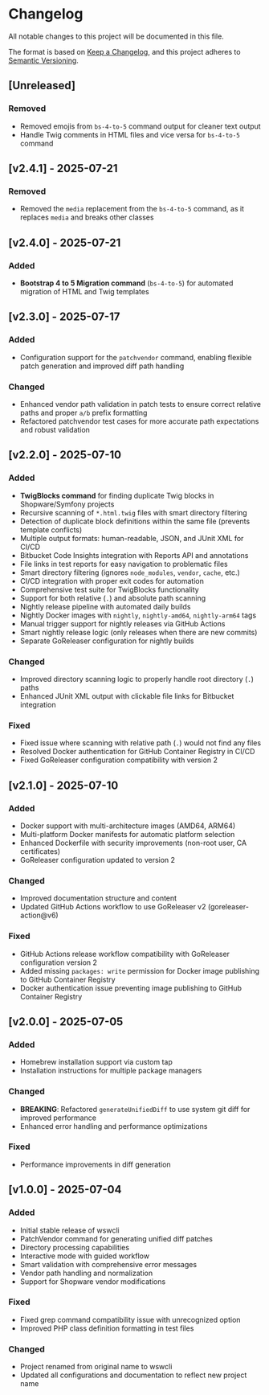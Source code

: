 # Changelog

All notable changes to this project will be documented in this file.

The format is based on [Keep a Changelog](https://keepachangelog.com/en/1.0.0/),
and this project adheres to [Semantic Versioning](https://semver.org/spec/v2.0.0.html).

## [Unreleased]

### Removed
- Removed emojis from `bs-4-to-5` command output for cleaner text output
- Handle Twig comments in HTML files and vice versa for `bs-4-to-5` command

## [v2.4.1] - 2025-07-21

### Removed
- Removed the `media` replacement from the `bs-4-to-5` command, as it replaces `media` and breaks other classes

## [v2.4.0] - 2025-07-21

### Added
- **Bootstrap 4 to 5 Migration command** (`bs-4-to-5`) for automated migration of HTML and Twig templates

## [v2.3.0] - 2025-07-17

### Added
- Configuration support for the `patchvendor` command, enabling flexible patch generation and improved diff path handling

### Changed

- Enhanced vendor path validation in patch tests to ensure correct relative paths and proper `a/b` prefix formatting
- Refactored patchvendor test cases for more accurate path expectations and robust validation

## [v2.2.0] - 2025-07-10

### Added
- **TwigBlocks command** for finding duplicate Twig blocks in Shopware/Symfony projects
- Recursive scanning of `*.html.twig` files with smart directory filtering
- Detection of duplicate block definitions within the same file (prevents template conflicts)
- Multiple output formats: human-readable, JSON, and JUnit XML for CI/CD
- Bitbucket Code Insights integration with Reports API and annotations
- File links in test reports for easy navigation to problematic files
- Smart directory filtering (ignores `node_modules`, `vendor`, `cache`, etc.)
- CI/CD integration with proper exit codes for automation
- Comprehensive test suite for TwigBlocks functionality
- Support for both relative (`.`) and absolute path scanning
- Nightly release pipeline with automated daily builds
- Nightly Docker images with `nightly`, `nightly-amd64`, `nightly-arm64` tags
- Manual trigger support for nightly releases via GitHub Actions
- Smart nightly release logic (only releases when there are new commits)
- Separate GoReleaser configuration for nightly builds

### Changed
- Improved directory scanning logic to properly handle root directory (`.`) paths
- Enhanced JUnit XML output with clickable file links for Bitbucket integration

### Fixed
- Fixed issue where scanning with relative path (`.`) would not find any files
- Resolved Docker authentication for GitHub Container Registry in CI/CD
- Fixed GoReleaser configuration compatibility with version 2

## [v2.1.0] - 2025-07-10

### Added
- Docker support with multi-architecture images (AMD64, ARM64)
- Multi-platform Docker manifests for automatic platform selection
- Enhanced Dockerfile with security improvements (non-root user, CA certificates)
- GoReleaser configuration updated to version 2

### Changed
- Improved documentation structure and content
- Updated GitHub Actions workflow to use GoReleaser v2 (goreleaser-action@v6)

### Fixed
- GitHub Actions release workflow compatibility with GoReleaser configuration version 2
- Added missing `packages: write` permission for Docker image publishing to GitHub Container Registry
- Docker authentication issue preventing image publishing to GitHub Container Registry

## [v2.0.0] - 2025-07-05

### Added
- Homebrew installation support via custom tap
- Installation instructions for multiple package managers

### Changed
- **BREAKING**: Refactored `generateUnifiedDiff` to use system git diff for improved performance
- Enhanced error handling and performance optimizations

### Fixed
- Performance improvements in diff generation

## [v1.0.0] - 2025-07-04

### Added
- Initial stable release of wswcli
- PatchVendor command for generating unified diff patches
- Directory processing capabilities
- Interactive mode with guided workflow
- Smart validation with comprehensive error messages
- Vendor path handling and normalization
- Support for Shopware vendor modifications

### Fixed
- Fixed grep command compatibility issue with unrecognized option
- Improved PHP class definition formatting in test files

### Changed
- Project renamed from original name to wswcli
- Updated all configurations and documentation to reflect new project name